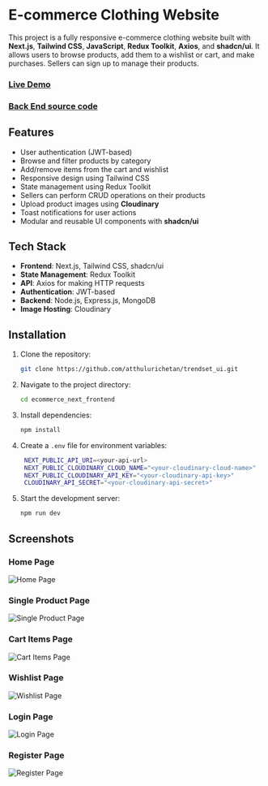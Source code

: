 # E-commerce Clothing Website

This project is a fully responsive e-commerce clothing website built with **Next.js**, **Tailwind CSS**, **JavaScript**, **Redux Toolkit**, **Axios**, and **shadcn/ui**. It allows users to browse products, add them to a wishlist or cart, and make purchases. Sellers can sign up to manage their products.

### [Live Demo]()
### [Back End source code](https://github.com/atthulurichetan/trendset_ui.git)


## Features

- User authentication (JWT-based)
- Browse and filter products by category
- Add/remove items from the cart and wishlist
- Responsive design using Tailwind CSS
- State management using Redux Toolkit
- Sellers can perform CRUD operations on their products
- Upload product images using **Cloudinary**
- Toast notifications for user actions
- Modular and reusable UI components with **shadcn/ui**

## Tech Stack

- **Frontend**: Next.js, Tailwind CSS, shadcn/ui
- **State Management**: Redux Toolkit
- **API**: Axios for making HTTP requests
- **Authentication**: JWT-based
- **Backend**: Node.js, Express.js, MongoDB
- **Image Hosting**: Cloudinary


## Installation

1. Clone the repository:

   ```bash
   git clone https://github.com/atthulurichetan/trendset_ui.git


2. Navigate to the project directory:

   ```bash
   cd ecommerce_next_frontend

3. Install dependencies:

   ```bash
   npm install

4. Create a `.env` file for environment variables:

   ```bash
    NEXT_PUBLIC_API_URI=<your-api-url>
    NEXT_PUBLIC_CLOUDINARY_CLOUD_NAME="<your-cloudinary-cloud-name>"
    NEXT_PUBLIC_CLOUDINARY_API_KEY="<your-cloudinary-api-key>"
    CLOUDINARY_API_SECRET="<your-cloudinary-api-secret>"


5. Start the development server:

   ```bash
   npm run dev

## Screenshots

### Home Page
![Home Page](http://res.cloudinary.com/dlgewrscf/image/upload/v1727580594/lwse94urdj6zr1jmcxak.png)

### Single Product Page
![Single Product Page](http://res.cloudinary.com/dlgewrscf/image/upload/v1727580594/ilei8ttkmepwwooqrejh.png)

### Cart Items Page
![Cart Items Page](http://res.cloudinary.com/dlgewrscf/image/upload/v1727580593/ttc3kjmpyhcahqoe3axd.png)

### Wishlist Page
![Wishlist Page](https://res.cloudinary.com/dlgewrscf/image/upload/v1727580595/idenhqvrj1016uj354pz.png)

### Login Page
![Login Page](http://res.cloudinary.com/dlgewrscf/image/upload/v1727581528/tojmjtolepf8ttqiniyr.png)

### Register Page
![Register Page](http://res.cloudinary.com/dlgewrscf/image/upload/v1727580594/ijacjgkwd54pe4bntobc.png)


